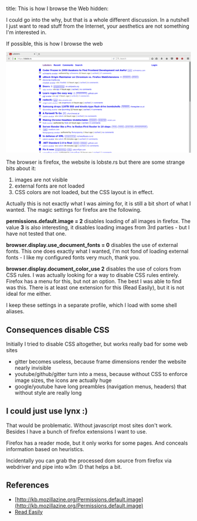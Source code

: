 title: This is how I browse the Web
hidden:

I could go into the why, but that is a whole different discussion. In a nutshell I just want to read stuff from the Internet, your aesthetics are not something I'm interested in.

If possible, this is how I browse the web

![](browse-the-web.png)

The browser is firefox, the website is lobste.rs but there are some strange bits about it:

1. images are not visible
2. external fonts are not loaded
3. CSS colors are not loaded, but the CSS layout is in effect.

Actually this is not exactly what I was aiming for, it is still a bit short of what I wanted.
The magic settings for firefox are the following.

**permissions.default.image = 2** disables loading of all images in firefox. The value **3** is also interesting, it disables loading images from 3rd parties - but I have not tested that one.

**browser.display.use_document_fonts = 0** disables the use of external fonts. This one does exactly what I wanted, I'm not fond of loading external fonts - I like my configured fonts very much, thank you.

**browser.display.document_color_use 2** disables the use of colors from CSS rules. I was actually looking for a way to disable CSS rules entirely. Firefox has a menu for this, but not an option. The best I was able to find was this. There is at least one extension for this (Read Easily), but it is not ideal for me either.

I keep these settings in a separate profile, which I load with some shell aliases.

## Consequences disable CSS

Initially I tried to disable CSS altogether, but works really bad for some web sites

- gitter becomes useless, because frame dimensions render the website nearly invisible
- youtube/github/gitter turn into a mess, because without CSS to enforce image sizes, the icons are actually huge
- google/youtube have long preambles (navigation menus, headers) that without style are really long

## I could just use lynx :)

That would be problematic. Without javascript most sites don't work. Besides I have a bunch of firefox extensions I want to use.

Firefox has a reader mode, but it only works for some pages. And conceals information based on heuristics.

Incidentally you can grab the processed dom source from firefox via webdriver and pipe into w3m :D that helps a bit.

## References

- [http://kb.mozillazine.org/Permissions.default.image](http://kb.mozillazine.org/Permissions.default.image)
- [Read Easily](https://addons.mozilla.org/en-US/firefox/addon/read-easily/)
